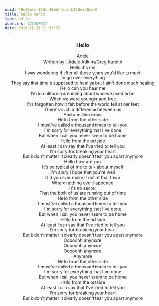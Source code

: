 ```yaml
---
uuid: 49c30aec-120c-11ed-aacc-b11deac0aae6
title: hello world
tags: hello
abbrlink: 222957957
date: 2019-11-21 11:15:32
---
```

### <center> Hello </center>

<center>Adele</center>

<center>Written by：Adele Adkins/Greg Kurstin</center>

<center>Hello it's me</center>

<!-- more -->

<center>I was wondering if after all these years you'd like to meet</center>

<center>To go over everything</center>

<center>They say that time's supposed to heal ya but I ain't done much healing</center>

<center>Hello can you hear me</center>

<center>I'm in california dreaming about who we used to be</center>

<center>When we were younger and free</center>

<center>I've forgotten how it felt before the world fell at our feet</center>

<center>There's such a difference between us</center>

<center>And a million miles</center>

<center>Hello from the other side</center>

<center>I must've called a thousand times to tell you</center>

<center>I'm sorry for everything that I've done</center>

<center>But when I call you never seem to be home</center>

<center>Hello from the outside</center>

<center>At least I can say that I've tried to tell you</center>

<center>I'm sorry for breaking your heart</center>

<center>But it don't matter it clearly doesn't tear you apart anymore</center>

<center>Hello how are you</center>

<center>It's so typical of me to talk about myself</center>

<center>I'm sorry I hope that you're well</center>

<center>Did you ever make it out of that town</center>

<center>Where nothing ever happened</center>

<center>It's no secret</center>

<center>That the both of us are running out of time</center>

<center>Hello from the other side</center>

<center>I must've called a thousand times to tell you</center>

<center>I'm sorry for everything that I've done</center>

<center>But when I call you never seem to be home</center>

<center>Hello from the outside</center>

<center>At least I can say that I've tried to tell you</center>

<center>I'm sorry for breaking your heart</center>

<center>But it don't matter it clearly doesn't tear you apart anymore</center>

<center>Ooooohh anymore</center>

<center>Ooooohh anymore</center>

<center>Ooooohh anymore</center>

<center>Anymore</center>

<center>Hello from the other side</center>

<center>I must've called a thousand times to tell you</center>

<center>I'm sorry for everything that I've done</center>

<center>But when I call you never seem to be home</center>

<center>Hello from the outside</center>

<center>At least I can say that I've tried to tell you</center>

<center>I'm sorry for breaking your heart</center>

<center>But it don't matter it clearly doesn't tear you apart anymore</center>
